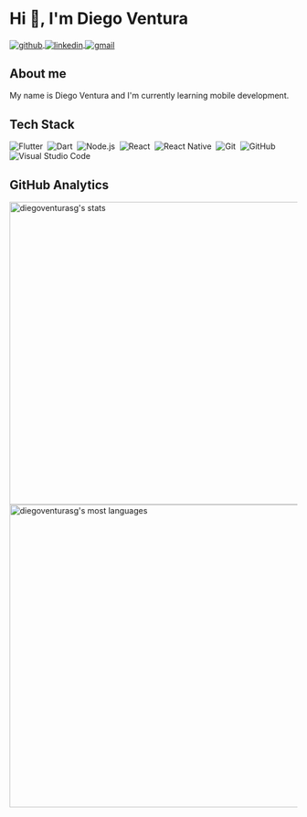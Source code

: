 
<h1 align="left">Hi 👋, I'm Diego Ventura</h1>

<p align="left">
<a href="https://github.com/diegoventurasg" target="_blank">
  <img align="center" src="https://img.shields.io/badge/-diegoventurasg-05122A?style=flat&logo=github" alt="github"/>
</a>
<a href="https://linkedin.com/in/diegoventurasg" target="_blank">
  <img align="center" src="https://img.shields.io/badge/-diegoventurasg-05122A?style=flat&logo=linkedin" alt="linkedin"/>
</a>
<a href="mailto:diegoventurasg@gmail.com" target="_blank">
 <img align="center" src="https://img.shields.io/badge/-diegoventurasg-05122A?style=flat&logo=gmail" alt="gmail"/>
</a>
</p>

## About me

<p>
My name is Diego Ventura and I'm currently learning mobile development.
</p>

## Tech Stack

![Flutter](https://img.shields.io/badge/-Flutter-05122A?style=flat&logo=flutter&logoColor=02569B)&nbsp;
![Dart](https://img.shields.io/badge/-Dart-05122A?style=flat&logo=Dart&logoColor=0175C2)&nbsp;
![Node.js](https://img.shields.io/badge/-Node.js-05122A?style=flat&logo=node.js)&nbsp;
![React](https://img.shields.io/badge/-React-05122A?style=flat&logo=react)&nbsp;
![React Native](https://img.shields.io/badge/-React%20Native-05122A?style=flat&logo=react)&nbsp;
![Git](https://img.shields.io/badge/-Git-05122A?style=flat&logo=git)&nbsp;
![GitHub](https://img.shields.io/badge/-GitHub-05122A?style=flat&logo=github)&nbsp;
![Visual Studio Code](https://img.shields.io/badge/-Visual%20Studio%20Code-05122A?style=flat&logo=visual-studio-code&logoColor=007ACC)&nbsp;

## GitHub Analytics

<p align="left">
<img width="530em" src="https://github-readme-stats.vercel.app/api?username=diegoventurasg&show_icons=true&theme=vision-friendly-dark" alt="diegoventurasg's stats"/>
<img width="530em" src="https://github-readme-stats.vercel.app/api/top-langs/?username=diegoventurasg&layout=compact&theme=vision-friendly-dark" alt="diegoventurasg's most languages"/>
</p>


